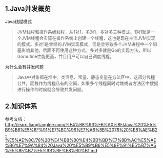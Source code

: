 ## 1.Java并发概览

Java线程模式

>JVM线程和操作系统线程，从1对1，多对1，多对多三种模式。1对1就是一个JVM线程会实际在操作系统上创建一个线程，这也是现在主流JVM实现的模式。多对1是曾经的JVM实现模式，但是会导致多个JVM进程中一个阻塞影响其他，后面不再使用这种方式。多对多就是Go的实现方法，所以Goroutine性能更高，并且用户可以自己调度线程。

为什么会有并发问题
> Java中对象都在堆中，类信息、常量、静态变量在方法区中，这部分线程公共，而栈作为线程私有的空间，如果多个线程同时对堆或者方法区中数据进行操作的时候就会导致并发问题。



## 2.知识体系

参考文档：  
http://learn.lianglianglee.com/%E4%B8%93%E6%A0%8F/Java%20%E5%B9%B6%E5%8F%91%E7%BC%96%E7%A8%8B%2078%20%E8%AE%B2-%E5%AE%8C/78%20%E4%B8%80%E4%BB%BD%E7%8B%AC%E5%AE%B6%E7%9A%84%20Java%20%E5%B9%B6%E5%8F%91%E5%B7%A5%E5%85%B7%E5%9B%BE%E8%B0%B1.md
